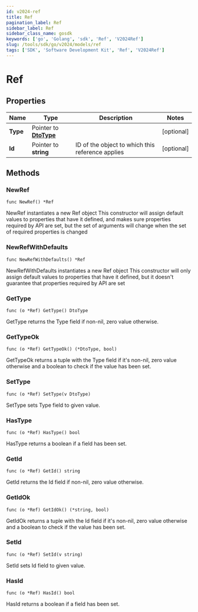 ```yaml
---
id: v2024-ref
title: Ref
pagination_label: Ref
sidebar_label: Ref
sidebar_class_name: gosdk
keywords: ['go', 'Golang', 'sdk', 'Ref', 'V2024Ref'] 
slug: /tools/sdk/go/v2024/models/ref
tags: ['SDK', 'Software Development Kit', 'Ref', 'V2024Ref']
---
```


# Ref

## Properties

Name | Type | Description | Notes
------------ | ------------- | ------------- | -------------
**Type** | Pointer to [**DtoType**](dto-type) |  | [optional] 
**Id** | Pointer to **string** | ID of the object to which this reference applies | [optional] 

## Methods

### NewRef

`func NewRef() *Ref`

NewRef instantiates a new Ref object
This constructor will assign default values to properties that have it defined,
and makes sure properties required by API are set, but the set of arguments
will change when the set of required properties is changed

### NewRefWithDefaults

`func NewRefWithDefaults() *Ref`

NewRefWithDefaults instantiates a new Ref object
This constructor will only assign default values to properties that have it defined,
but it doesn't guarantee that properties required by API are set

### GetType

`func (o *Ref) GetType() DtoType`

GetType returns the Type field if non-nil, zero value otherwise.

### GetTypeOk

`func (o *Ref) GetTypeOk() (*DtoType, bool)`

GetTypeOk returns a tuple with the Type field if it's non-nil, zero value otherwise
and a boolean to check if the value has been set.

### SetType

`func (o *Ref) SetType(v DtoType)`

SetType sets Type field to given value.

### HasType

`func (o *Ref) HasType() bool`

HasType returns a boolean if a field has been set.

### GetId

`func (o *Ref) GetId() string`

GetId returns the Id field if non-nil, zero value otherwise.

### GetIdOk

`func (o *Ref) GetIdOk() (*string, bool)`

GetIdOk returns a tuple with the Id field if it's non-nil, zero value otherwise
and a boolean to check if the value has been set.

### SetId

`func (o *Ref) SetId(v string)`

SetId sets Id field to given value.

### HasId

`func (o *Ref) HasId() bool`

HasId returns a boolean if a field has been set.


